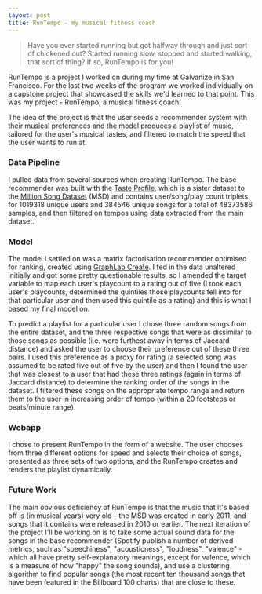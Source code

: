 ```yaml
---
layout: post
title: RunTempo - my musical fitness coach
---
```


> Have you ever started running but got halfway through and just sort of chickened out? Started running slow, stopped and started walking, that sort of thing? If so, RunTempo is for you!

RunTempo is a project I worked on during my time at Galvanize in San Francisco. For the last two weeks of the program we worked individually on a capstone project that showcased the skills we'd learned to that point. This was my project - RunTempo, a musical fitness coach.

The idea of the project is that the user seeds a recommender system with their musical preferences and the model produces a playlist of music, tailored for the user's musical tastes, and filtered to match the speed that the user wants to run at.

### Data Pipeline
I pulled data from several sources when creating RunTempo. The base recommender was built with the [Taste Profile](http://labrosa.ee.columbia.edu/millionsong/tasteprofile), which is a sister dataset to the [Million Song Dataset](http://labrosa.ee.columbia.edu/millionsong/) (MSD) and contains user/song/play count triplets for 1019318 unique users and 384546 unique songs for a total of 48373586 samples, and then filtered on tempos using data extracted from the main dataset.

### Model
The model I settled on was a matrix factorisation recommender optimised for ranking, created using [GraphLab Create](https://dato.com). I fed in the data unaltered initially and got some pretty questionable results, so I amended the target variable to map each user's playcount to a rating out of five (I took each user's playcounts, determined the quintiles those playcounts fell into for that particular user and then used this quintile as a rating) and this is what I based my final model on.

To predict a playlist for a particular user I chose three random songs from the entire dataset, and the three respective songs that were as dissimilar to those songs as possible (i.e. were furthest away in terms of Jaccard distance) and asked the user to choose their preference out of these three pairs. I used this preference as a proxy for rating (a selected song was assumed to be rated five out of five by the user) and then I found the user that was closest to a user that had these three ratings (again in terms of Jaccard distance) to determine the ranking order of the songs in the dataset. I filtered these songs on the appropriate tempo range and return them to the user in increasing order of tempo (within a 20 footsteps or beats/minute range).

### Webapp
I chose to present RunTempo in the form of a website. The user chooses from three different options for speed and selects their choice of songs, presented as three sets of two options, and the RunTempo creates and renders the playlist dynamically.

### Future Work
The main obvious deficiency of RunTempo is that the music that it's based off is (in musical years) very old - the MSD was created in early 2011, and songs that it contains were released in 2010 or earlier. The next iteration of the project I'll be working on is to take some actual sound data for the songs in the base recommender (Spotify publish a number of derived metrics, such as "speechiness", "acousticness", "loudness", "valence" - which all have pretty self-explanatory meanings, except for valence, which is a measure of how "happy" the song sounds), and use a clustering algorithm to find popular songs (the most recent ten thousand songs that have been featured in the Billboard 100 charts) that are close to these.

